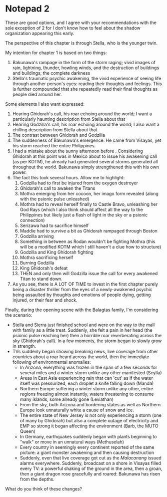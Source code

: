 # Notepad 2

These are good options, and I agree with your recommendations with the sole exception of 2 for I don't know how to feel about the shadow organization appearing this early.

The perspective of this chapter is through Stella, who is the younger twin. 

My intention for chapter 1 is based on two things:
1. Bakunawa's rampage in the form of the storm raging; vivid images of rain, lightning, thunder, howling winds, and the destruction of buildings and buildings; the complete darkness
2. Stella's traumatic psychic awakening, the vivid experience of seeing life through another person's eyes: reading their thoughts and feelings. This is further compounded that she repeatedly read their final thoughts as people died around her.

Some elements I also want expressed:
1. Hearing Ghidorah's call, his roar echoing around the world; I want a particularly haunting description from Stella about that
2. Hearing Godzilla's call, his roar echoing around the world; I also want a chilling description from Stella about that
3. The contrast between Ghidorah and Godzilla
4. The suddenness of Bakunawa's emergence. He came from Visayas, yet his storm reached the entire Philippines.
5. I had a mistake about the sunny afternoon before . Considering Ghidorah at this point was in Mexico about to issue his awakening call (as per KOTM), he already had generated several storms generated all throughout the world. Bakunawa simply strengthened this with his own power.
6. The fact this took several hours. Allow me to highlight:
   1. Godzilla had to first be injured from the oxygen destroyer
   2. Ghidorah's call to awaken the Titans 
   3. Mothra emerging from her cocoon, her imago form revealed (along with the psionic pulse unleashed)
   4. Mothra had to reveal herself finally to Castle Bravo, unleashing her God Rays (which I also think should affect all the way to the Philippines but likely just a flash of light in the sky or a psionic connection)
   5. Serizawa had to sacrifice himself
   6. Maddie had to survive a bit as Ghidorah rampaged through Boston
   7. Godzilla arriving
   8. Something in between as Rodan wouldn't be fighting Mothra (this will be a modified KOTM which I still haven't a clue how to structure)
   9. Godzilla and King Ghidorah fighting
   10. Mothra sacrificing herself
   11. Burning Godzilla
   12. King Ghidorah's defeat
   13. THEN and only then will Godzilla issue the call for every awakened Titan to stand down.
7. As you see, there is A LOT OF TIME to invest in the first chapter purely being a disaster thriller from the eyes of a newly-awakened psychic being assaulted by thoughts and emotions of people dying, getting injured, or their fear and shock.

Finally, during the opening scene with the Balagtas family, I'm considering the scenario:
- Stella and Sierra just finished school and were on the way to the mall with family as a little treat. Suddenly, she felt a pain in her head (the psionic pulse reaching her) then a horrible roar reverberating across the sky (Ghidorah's call). In a few moments, the storm began to slowly grow in strength. 
- TVs suddenly began showing breaking news, live coverage from other countries about a roar heard across the world, then the immediate following of environmental anomalies: 
	- In Arizona, everything was frozen in the span of a few seconds for several miles and a winter storm unlike any other manifested (Scylla)
	- Areas in East Asia experiencing rain that can 'cut' as if the water itself was pressurized, each droplet a knife falling down (Manda)
	- Northern Europe suffering a winter storm unlike any other, entire regions freezing almost instantly, waters threatening to consume many islands, some already gone (Leviathan)
	- From the sky, both Arizona and bordering states as well as Northern Europe look unnaturally white a cause of snow and ice.
	- The entire state of New Jersey is not only experiencing a storm (one of many by Ghidorah) but also a complete outage of electricity and EMP so strong it began affecting the environment (Barb, the MUTO Queen)
	- In Germany, earthquakes suddenly began with plants beginning to "walk" or move in an unnatural ways (Methuselah)
	- Every country in seemingly every continent reported of the same picture: a giant monster awakening and then causing destruction
	- Suddenly, even that live coverage got cut as the *Malacanang* issued alarms everywhere. Suddenly, broadcast on a shore in Visayas filled every TV: a powerful shaking of the ground in the area, then a groan, then a giant dragon rose gracefully and roared: Bakunawa has risen from the depths.

What do you think of these changes?